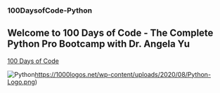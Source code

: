 ### 100DaysofCode-Python

## Welcome to 100 Days of Code - The Complete Python Pro Bootcamp with Dr. Angela Yu

[100 Days of Code](https://100daysofpython.dev/)

![Python](https://1000logos.net/wp-content/uploads/2020/08/Python-Logo.png)https://1000logos.net/wp-content/uploads/2020/08/Python-Logo.png)
